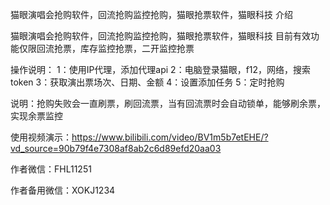 
猫眼演唱会抢购软件，回流抢购监控抢购，猫眼抢票软件，猫眼科技
介绍

猫眼演唱会抢购软件，回流抢购监控抢购，猫眼抢票软件，猫眼科技 目前有效功能仅限回流抢票，库存监控抢票，二开监控抢票

操作说明： 1：使用IP代理，添加代理api 2：电脑登录猫眼，f12，网络，搜索token 3：获取演出票场次、日期、金额 4：设置添加任务 5：定时抢购

说明：抢购失败会一直刷票，刷回流票，当有回流票时会自动锁单，能够刷余票，实现余票监控

使用视频演示：https://www.bilibili.com/video/BV1m5b7etEHE/?vd_source=90b79f4e7308af8ab2c6d89efd20aa03



作者微信：FHL11251

作者备用微信：XOKJ1234

